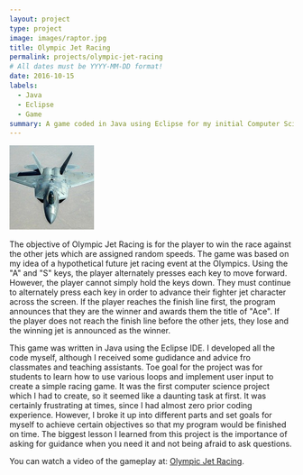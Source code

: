 ```yaml
---
layout: project
type: project
image: images/raptor.jpg
title: Olympic Jet Racing
permalink: projects/olympic-jet-racing
# All dates must be YYYY-MM-DD format!
date: 2016-10-15
labels:
  - Java
  - Eclipse
  - Game
summary: A game coded in Java using Eclipse for my initial Computer Science project. This was the first game I created in my coding career.
---
```


<img class="ui fluid image" src="../images/raptor-small.jpg">

The objective of Olympic Jet Racing is for the player to win the race against the other jets which are assigned random speeds. The game was based on my idea of a hypothetical future jet racing event at the Olympics. Using the "A" and "S" keys, the player alternately presses each key to move forward. However, the player cannot simply hold the keys down. They must continue to alternately press each key in order to advance their fighter jet character across the screen. If the player reaches the finish line first, the program announces that they are the winner and awards them the title of "Ace". If the player does not reach the finish line before the other jets, they lose and the winning jet is announced as the winner. 

This game was written in Java using the Eclipse IDE. I developed all the code myself, although I received some gudidance and advice fro classmates and teaching assistants. Toe goal for the project was for students to learn how to use various loops and implement user input to create a simple racing game. It was the first computer science project which I had to create, so it seemed like a daunting task at first. It was certainly frustrating at times, since I had almost zero prior coding experience. However, I broke it up into different parts and set goals for myself to achieve certain objectives so that my program would be finished on time. The biggest lesson I learned from this project is the importance of asking for guidance when you need it and not being afraid to ask questions. 

You can watch a video of the gameplay at: [Olympic Jet Racing](https://www.youtube.com/watch?v=DhCaEseC1ks).


